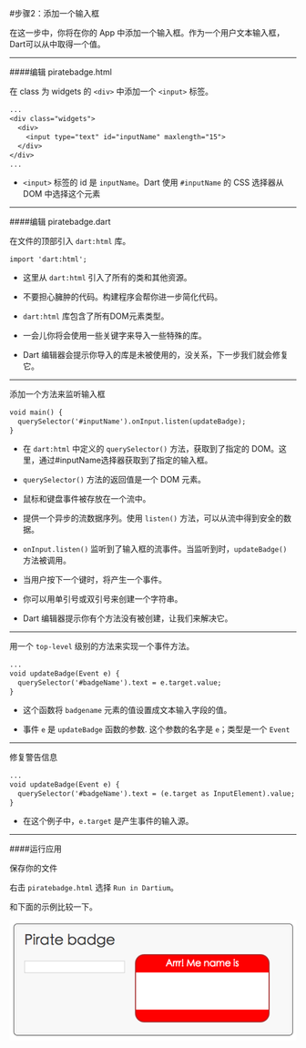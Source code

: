 #步骤2：添加一个输入框

在这一步中，你将在你的 App 中添加一个输入框。作为一个用户文本输入框，Dart可以从中取得一个值。

---

####编辑 piratebadge.html

在 class 为 widgets 的 ``<div>`` 中添加一个 ``<input>`` 标签。

````
...
<div class="widgets">
  <div>
    <input type="text" id="inputName" maxlength="15">
  </div>
</div>
...

````

- ``<input>`` 标签的 id 是 ``inputName``。Dart 使用 ``#inputName`` 的 CSS 选择器从 DOM 中选择这个元素

---

####编辑 piratebadge.dart

在文件的顶部引入 ``dart:html`` 库。

````
import 'dart:html';
````

- 这里从 ``dart:html`` 引入了所有的类和其他资源。

- 不要担心臃肿的代码。构建程序会帮你进一步简化代码。

- ``dart:html`` 库包含了所有DOM元素类型。

- 一会儿你将会使用一些关键字来导入一些特殊的库。

- Dart 编辑器会提示你导入的库是未被使用的，没关系，下一步我们就会修复它。

---


添加一个方法来监听输入框

````
void main() {
  querySelector('#inputName').onInput.listen(updateBadge);
}
````

- 在 ``dart:html`` 中定义的 ``querySelector()`` 方法，获取到了指定的 DOM。这里，通过#inputName选择器获取到了指定的输入框。

- ``querySelector()`` 方法的返回值是一个 DOM 元素。

- 鼠标和键盘事件被存放在一个流中。

- 提供一个异步的流数据序列。使用 ``listen()`` 方法，可以从流中得到安全的数据。

- ``onInput.listen()`` 监听到了输入框的流事件。当监听到时，``updateBadge()`` 方法被调用。

- 当用户按下一个键时，将产生一个事件。

- 你可以用单引号或双引号来创建一个字符串。

- Dart 编辑器提示你有个方法没有被创建，让我们来解决它。

---


用一个 ``top-level`` 级别的方法来实现一个事件方法。

````
...
void updateBadge(Event e) { 
  querySelector('#badgeName').text = e.target.value;
}

````

- 这个函数将 ``badgename`` 元素的值设置成文本输入字段的值。

- 事件 ``e`` 是 ``updateBadge`` 函数的参数. 这个参数的名字是 ``e``；类型是一个 ``Event``

---

修复警告信息

````
...
void updateBadge(Event e) { 
  querySelector('#badgeName').text = (e.target as InputElement).value;
}
````
- 在这个例子中，``e.target`` 是产生事件的输入源。


---

####运行应用

保存你的文件

右击 ``piratebadge.html`` 选择 ``Run in Dartium``。

和下面的示例比较一下。
 

![运行](images/dart1-learn-dart-in-minutes-step-2-add-an-input-field-pic1.png) 


